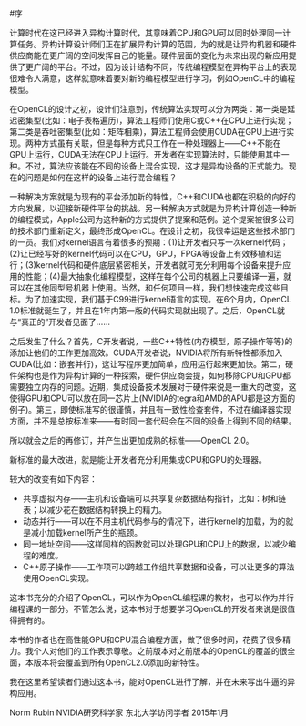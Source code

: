 #序

计算时代在这已经进入异构计算时代，其意味着CPU和GPU可以同时处理同一计算任务。异构计算设计师们正在扩展异构计算的范围，为的就是让异构机器和硬件供应商能在更广阔的空间发挥自己的能量。硬件层面的变化为未来出现的新应用提供了更广阔的平台。不过，因为设计结构不同，传统编程模型在异构平台上的表现很难令人满意，这样就意味着要对新的编程模型进行学习，例如OpenCL中的编程模型。

在OpenCL的设计之初，设计们注意到，传统算法实现可以分为两类：第一类是延迟密集型(比如：电子表格遍历)，算法工程师们使用C或C++在CPU上进行实现；第二类是吞吐密集型(比如：矩阵相乘)，算法工程师会使用CUDA在GPU上进行实现。两种方式虽有关联，但是每种方式只工作在一种处理器上——C++不能在GPU上运行，CUDA无法在CPU上运行。开发者在实现算法时，只能使用其中一种。不过，算法应该能在不同的设备上混合实现，这才是异构设备的正式能力。现在的问题是如何在这样的设备上进行混合编程？

一种解决方案就是为现有的平台添加新的特性，C++和CUDA也都在积极的向好的方向发展，以迎接新硬件平台的挑战。另一种解决方式就是为异构计算创造一种新的编程模式，Apple公司为这种新的方式提供了提案和范例。这个提案被很多公司的技术部门重新定义，最终形成OpenCL。在设计之初，我很幸运是这些技术部门的一员。我们对kernel语言有着很多的预期：(1)让开发者只写一次kernel代码；(2)让已经写好的kernel代码可以在CPU，GPU，FPGA等设备上有效移植和运行；(3)kernel代码和硬件底层紧密相关，开发者就可充分利用每个设备来提升应用的性能；(4)最大抽象化编程模型，这样在每个公司的机器上只要编译一遍，就可以在其他同型号机器上使用。当然，和任何项目一样，我们想快速完成这些目标。为了加速实现，我们基于C99进行kernel语言的实现。在6个月内，OpenCL 1.0标准就诞生了，并且在1年内第一版的代码实现就出现了。之后，OpenCL就与“真正的”开发者见面了……

之后发生了什么？首先，C开发者说，一些C++特性(内存模型，原子操作等等)的添加让他们的工作更加高效。CUDA开发者说，NVIDIA将所有新特性都添加入CUDA(比如：嵌套并行)，这让写程序更加简单，应用运行起来更加快。第二，硬件架构也是作为异构计算的一种探索，硬件供应商会提，如何移除CPU和GPU都需要独立内存的问题。近期，集成设备技术发展对于硬件来说是一重大的改变，这使得GPU和CPU可以放在同一芯片上(NVIDIA的tegra和AMD的APU都是这方面的例子)。第三，即使标准写的很谨慎，并且有一致性检查套件，不过在编译器实现方面，并不是总按标准来——有时同一套代码会在不同的设备上得到不同的结果。

所以就会之后的再修订，并产生出更加成熟的标准——OpenCL 2.0。

新标准的最大改进，就是能让开发者充分利用集成CPU和GPU的处理器。

较大的改变有如下内容：

- 共享虚拟内存——主机和设备端可以共享复杂数据结构指针，比如：树和链表；以减少花在数据结构转换上的精力。
- 动态并行——可以在不用主机代码参与的情况下，进行kernel的加载，为的就是减小加载kernel所产生的瓶颈。
- 同一地址空间——这样同样的函数就可以处理GPU和CPU上的数据，以减少编程的难度。
- C++原子操作——工作项可以跨越工作组共享数据和设备，可以让更多的算法使用OpenCL实现。

这本书充分的介绍了OpenCL，可以作为OpenCL编程课的教材，也可以作为并行编程课的一部分。不管怎么说，这本书对于想要学习OpenCL的开发者来说是很值得拥有的。

本书的作者也在高性能GPU和CPU混合编程方面，做了很多时间，花费了很多精力。我个人对他们的工作表示尊敬。之前版本对之前版本的OpenCL的覆盖的很全面，本版本将会覆盖到所有OpenCL2.0添加的新特性。

我在这里希望读者们通过这本书，能对OpenCL进行了解，并在未来写出牛逼的异构应用。

Norm Rubin
NVIDIA研究科学家
东北大学访问学者
2015年1月




